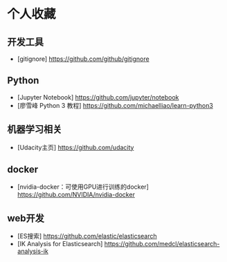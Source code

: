 # 个人收藏

## 开发工具

- [gitignore] <https://github.com/github/gitignore>

## Python

- [Jupyter Notebook] <https://github.com/jupyter/notebook>
- [廖雪峰 Python 3 教程] <https://github.com/michaelliao/learn-python3>

## 机器学习相关

- [Udacity主页] <https://github.com/udacity>

## docker

- [nvidia-docker：可使用GPU进行训练的docker] <https://github.com/NVIDIA/nvidia-docker>

## web开发

- [ES搜索] <https://github.com/elastic/elasticsearch>
- [IK Analysis for Elasticsearch] <https://github.com/medcl/elasticsearch-analysis-ik>
